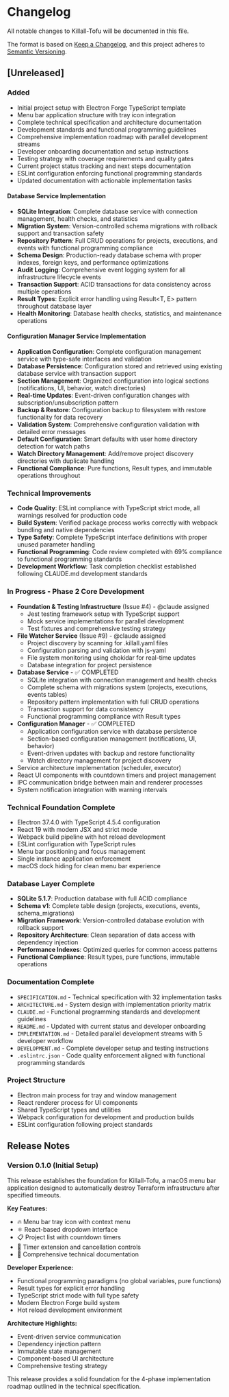 # Changelog

All notable changes to Killall-Tofu will be documented in this file.

The format is based on [Keep a Changelog](https://keepachangelog.com/en/1.0.0/),
and this project adheres to [Semantic Versioning](https://semver.org/spec/v2.0.0.html).

## [Unreleased]

### Added
- Initial project setup with Electron Forge TypeScript template
- Menu bar application structure with tray icon integration
- Complete technical specification and architecture documentation
- Development standards and functional programming guidelines
- Comprehensive implementation roadmap with parallel development streams
- Developer onboarding documentation and setup instructions
- Testing strategy with coverage requirements and quality gates
- Current project status tracking and next steps documentation
- ESLint configuration enforcing functional programming standards
- Updated documentation with actionable implementation tasks

#### Database Service Implementation
- **SQLite Integration**: Complete database service with connection management, health checks, and statistics
- **Migration System**: Version-controlled schema migrations with rollback support and transaction safety
- **Repository Pattern**: Full CRUD operations for projects, executions, and events with functional programming compliance
- **Schema Design**: Production-ready database schema with proper indexes, foreign keys, and performance optimizations
- **Audit Logging**: Comprehensive event logging system for all infrastructure lifecycle events
- **Transaction Support**: ACID transactions for data consistency across multiple operations
- **Result Types**: Explicit error handling using Result<T, E> pattern throughout database layer
- **Health Monitoring**: Database health checks, statistics, and maintenance operations

#### Configuration Manager Service Implementation
- **Application Configuration**: Complete configuration management service with type-safe interfaces and validation
- **Database Persistence**: Configuration stored and retrieved using existing database service with transaction support
- **Section Management**: Organized configuration into logical sections (notifications, UI, behavior, watch directories)
- **Real-time Updates**: Event-driven configuration changes with subscription/unsubscription pattern
- **Backup & Restore**: Configuration backup to filesystem with restore functionality for data recovery
- **Validation System**: Comprehensive configuration validation with detailed error messages
- **Default Configuration**: Smart defaults with user home directory detection for watch paths
- **Watch Directory Management**: Add/remove project discovery directories with duplicate handling
- **Functional Compliance**: Pure functions, Result types, and immutable operations throughout

### Technical Improvements
- **Code Quality**: ESLint compliance with TypeScript strict mode, all warnings resolved for production code
- **Build System**: Verified package process works correctly with webpack bundling and native dependencies
- **Type Safety**: Complete TypeScript interface definitions with proper unused parameter handling
- **Functional Programming**: Code review completed with 69% compliance to functional programming standards
- **Development Workflow**: Task completion checklist established following CLAUDE.md development standards

### In Progress - Phase 2 Core Development
- **Foundation & Testing Infrastructure** (Issue #4) - @claude assigned
  - Jest testing framework setup with TypeScript support
  - Mock service implementations for parallel development
  - Test fixtures and comprehensive testing strategy
- **File Watcher Service** (Issue #9) - @claude assigned
  - Project discovery by scanning for .killall.yaml files
  - Configuration parsing and validation with js-yaml
  - File system monitoring using chokidar for real-time updates
  - Database integration for project persistence
- **Database Service** - ✅ COMPLETED
  - SQLite integration with connection management and health checks
  - Complete schema with migrations system (projects, executions, events tables)
  - Repository pattern implementation with full CRUD operations
  - Transaction support for data consistency
  - Functional programming compliance with Result types
- **Configuration Manager** - ✅ COMPLETED
  - Application configuration service with database persistence
  - Section-based configuration management (notifications, UI, behavior)
  - Event-driven updates with backup and restore functionality
  - Watch directory management for project discovery
- Service architecture implementation (scheduler, executor)
- React UI components with countdown timers and project management
- IPC communication bridge between main and renderer processes
- System notification integration with warning intervals

### Technical Foundation Complete
- Electron 37.4.0 with TypeScript 4.5.4 configuration
- React 19 with modern JSX and strict mode
- Webpack build pipeline with hot reload development
- ESLint configuration with TypeScript rules
- Menu bar positioning and focus management
- Single instance application enforcement
- macOS dock hiding for clean menu bar experience

### Database Layer Complete
- **SQLite 5.1.7**: Production database with full ACID compliance
- **Schema v1**: Complete table design (projects, executions, events, schema_migrations)
- **Migration Framework**: Version-controlled database evolution with rollback support
- **Repository Architecture**: Clean separation of data access with dependency injection
- **Performance Indexes**: Optimized queries for common access patterns
- **Functional Compliance**: Result types, pure functions, immutable operations

### Documentation Complete
- `SPECIFICATION.md` - Technical specification with 32 implementation tasks
- `ARCHITECTURE.md` - System design with implementation priority matrix
- `CLAUDE.md` - Functional programming standards and development guidelines
- `README.md` - Updated with current status and developer onboarding
- `IMPLEMENTATION.md` - Detailed parallel development streams with 5 developer workflow
- `DEVELOPMENT.md` - Complete developer setup and testing instructions
- `.eslintrc.json` - Code quality enforcement aligned with functional programming standards

### Project Structure
- Electron main process for tray and window management
- React renderer process for UI components
- Shared TypeScript types and utilities
- Webpack configuration for development and production builds
- ESLint configuration following project standards

## Release Notes

### Version 0.1.0 (Initial Setup)

This release establishes the foundation for Killall-Tofu, a macOS menu bar application designed to automatically destroy Terraform infrastructure after specified timeouts.

**Key Features:**
- 🔥 Menu bar tray icon with context menu
- ⚛️ React-based dropdown interface
- 📋 Project list with countdown timers  
- 🎯 Timer extension and cancellation controls
- 📄 Comprehensive technical documentation

**Developer Experience:**
- Functional programming paradigms (no global variables, pure functions)
- Result types for explicit error handling
- TypeScript strict mode with full type safety
- Modern Electron Forge build system
- Hot reload development environment

**Architecture Highlights:**
- Event-driven service communication
- Dependency injection pattern
- Immutable state management
- Component-based UI architecture
- Comprehensive testing strategy

This release provides a solid foundation for the 4-phase implementation roadmap outlined in the technical specification.